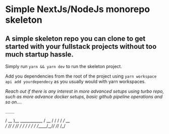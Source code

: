 # Simple NextJs/NodeJs monorepo skeleton

## A simple skeleton repo you can clone to get started with your fullstack projects without too much startup hassle.

Simply run `yarn && yarn dev` to run the skeleton project.

Add you dependencies from the root of the project using `yarn workspace api add yourdependecy` as you usually would with yarn workspaces.

_Reach out if there is any interest in more advanced setups using turbo repo, such as more advance docker setups, basic github pipeline operations and so on...._

    ____                 
   / __ )__  ___________ 
  / __  / / / / ___/ __ \
 / /_/ / /_/ / /  / / / /
/_____/\__,_/_/  /_/ /_/ 
                         
